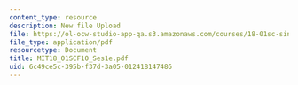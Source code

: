 ```yaml
---
content_type: resource
description: New file Upload
file: https://ol-ocw-studio-app-qa.s3.amazonaws.com/courses/18-01sc-single-variable-calculus-fall-2010/6c49ce5c395bf37d3a05012418147486_MIT18_01SCF10_Ses1e.pdf
file_type: application/pdf
resourcetype: Document
title: MIT18_01SCF10_Ses1e.pdf
uid: 6c49ce5c-395b-f37d-3a05-012418147486
---
```

